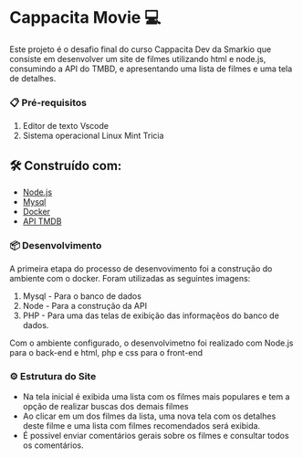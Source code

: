 

# **Cappacita Movie** 💻

Este projeto é o desafio final do curso Cappacita Dev da Smarkio que consiste em desenvolver um site de filmes utilizando html e node.js, 
consumindo a API do TMBD, e apresentando uma lista de filmes e uma tela de detalhes. 

### 📋 Pré-requisitos

1. Editor de texto Vscode
2. Sistema operacional Linux Mint Tricia


## 🛠️ Construído com:

- [Node.js](https://nodejs.org/en/)
- [Mysql](https://www.mysql.com/)
- [Docker](https://hub.docker.com/)
- [API TMDB](https://developers.themoviedb.org/3/getting-started/introduction)


### 📦 Desenvolvimento

A primeira etapa do processo de desenvovimento foi a construção do ambiente com o docker.
Foram utilizadas as seguintes imagens:
1. Mysql - Para o banco de dados
2. Node - Para a construção da API
3. PHP - Para uma das telas de exibição das informaçẽos do banco de dados. 

Com o ambiente configurado, o desenvolvimetno foi realizado com Node.js para o back-end e html, php e css para o front-end

### ⚙️ Estrutura do Site

- Na tela inicial é exibida uma lista com os filmes mais populares e tem a opção de realizar buscas dos demais filmes 
- Ao clicar em um dos filmes da lista, uma nova tela com os detalhes deste filme e uma lista com filmes recomendados será exibida.
- É possivel enviar comentários gerais sobre os filmes e consultar todos os comentários. 














